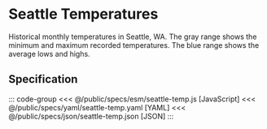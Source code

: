 <script setup>
  import { reset } from '@uwdata/vgplot';
  reset();
</script>

# Seattle Temperatures

Historical monthly temperatures in Seattle, WA.
The gray range shows the minimum and maximum recorded temperatures.
The blue range shows the average lows and highs.

<Example spec="/specs/yaml/seattle-temp.yaml" />

## Specification

::: code-group
<<< @/public/specs/esm/seattle-temp.js [JavaScript]
<<< @/public/specs/yaml/seattle-temp.yaml [YAML]
<<< @/public/specs/json/seattle-temp.json [JSON]
:::
